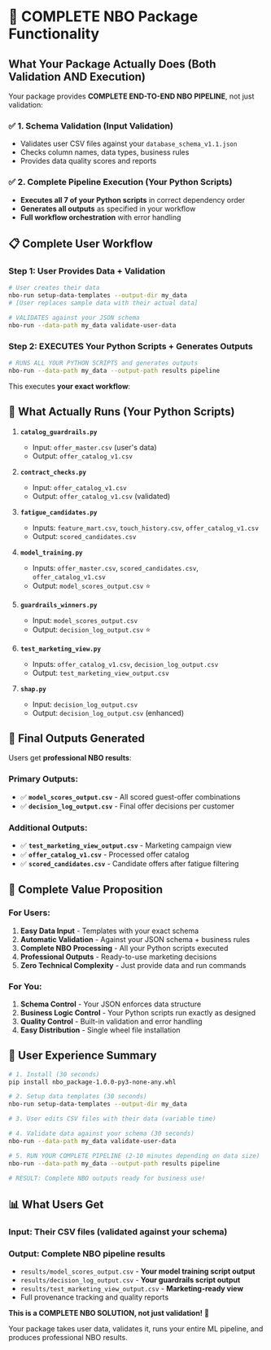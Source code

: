 # 🎯 COMPLETE NBO Package Functionality

## What Your Package Actually Does (Both Validation AND Execution)

Your package provides **COMPLETE END-TO-END NBO PIPELINE**, not just validation:

### ✅ **1. Schema Validation** (Input Validation)

- Validates user CSV files against your `database_schema_v1.1.json`
- Checks column names, data types, business rules
- Provides data quality scores and reports

### ✅ **2. Complete Pipeline Execution** (Your Python Scripts)

- **Executes all 7 of your Python scripts** in correct dependency order
- **Generates all outputs** as specified in your workflow
- **Full workflow orchestration** with error handling

## 📋 Complete User Workflow

### Step 1: User Provides Data + Validation

```bash
# User creates their data
nbo-run setup-data-templates --output-dir my_data
# [User replaces sample data with their actual data]

# VALIDATES against your JSON schema
nbo-run --data-path my_data validate-user-data
```

### Step 2: EXECUTES Your Python Scripts + Generates Outputs

```bash
# RUNS ALL YOUR PYTHON SCRIPTS and generates outputs
nbo-run --data-path my_data --output-path results pipeline
```

This executes **your exact workflow**:

## 🔄 **What Actually Runs (Your Python Scripts)**

1. **`catalog_guardrails.py`**

   - Input: `offer_master.csv` (user's data)
   - Output: `offer_catalog_v1.csv`

2. **`contract_checks.py`**

   - Input: `offer_catalog_v1.csv`
   - Output: `offer_catalog_v1.csv` (validated)

3. **`fatigue_candidates.py`**

   - Inputs: `feature_mart.csv`, `touch_history.csv`, `offer_catalog_v1.csv`
   - Output: `scored_candidates.csv`

4. **`model_training.py`**

   - Inputs: `offer_master.csv`, `scored_candidates.csv`, `offer_catalog_v1.csv`
   - Output: `model_scores_output.csv` ⭐

5. **`guardrails_winners.py`**

   - Input: `model_scores_output.csv`
   - Output: `decision_log_output.csv` ⭐

6. **`test_marketing_view.py`**

   - Inputs: `offer_catalog_v1.csv`, `decision_log_output.csv`
   - Output: `test_marketing_view_output.csv`

7. **`shap.py`**
   - Input: `decision_log_output.csv`
   - Output: `decision_log_output.csv` (enhanced)

## 📄 **Final Outputs Generated**

Users get **professional NBO results**:

### **Primary Outputs:**

- ✅ **`model_scores_output.csv`** - All scored guest-offer combinations
- ✅ **`decision_log_output.csv`** - Final offer decisions per customer

### **Additional Outputs:**

- ✅ **`test_marketing_view_output.csv`** - Marketing campaign view
- ✅ **`offer_catalog_v1.csv`** - Processed offer catalog
- ✅ **`scored_candidates.csv`** - Candidate offers after fatigue filtering

## 🎯 **Complete Value Proposition**

### **For Users:**

1. **Easy Data Input** - Templates with your exact schema
2. **Automatic Validation** - Against your JSON schema + business rules
3. **Complete NBO Processing** - All your Python scripts executed
4. **Professional Outputs** - Ready-to-use marketing decisions
5. **Zero Technical Complexity** - Just provide data and run commands

### **For You:**

1. **Schema Control** - Your JSON enforces data structure
2. **Business Logic Control** - Your Python scripts run exactly as designed
3. **Quality Control** - Built-in validation and error handling
4. **Easy Distribution** - Single wheel file installation

## 🚀 **User Experience Summary**

```bash
# 1. Install (30 seconds)
pip install nbo_package-1.0.0-py3-none-any.whl

# 2. Setup data templates (30 seconds)
nbo-run setup-data-templates --output-dir my_data

# 3. User edits CSV files with their data (variable time)

# 4. Validate data against your schema (30 seconds)
nbo-run --data-path my_data validate-user-data

# 5. RUN YOUR COMPLETE PIPELINE (2-10 minutes depending on data size)
nbo-run --data-path my_data --output-path results pipeline

# RESULT: Complete NBO outputs ready for business use!
```

## 📊 **What Users Get**

### **Input:** Their CSV files (validated against your schema)

### **Output:** Complete NBO pipeline results

- `results/model_scores_output.csv` - **Your model training script output**
- `results/decision_log_output.csv` - **Your guardrails script output**
- `results/test_marketing_view_output.csv` - **Marketing-ready view**
- Full provenance tracking and quality reports

**This is a COMPLETE NBO SOLUTION, not just validation!** 🎉

Your package takes user data, validates it, runs your entire ML pipeline, and produces professional NBO results.
